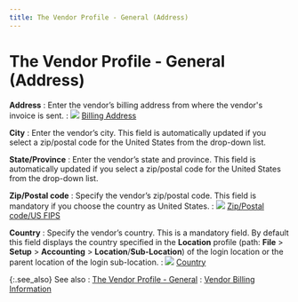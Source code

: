 ```yaml
---
title: The Vendor Profile - General (Address)
---
```


# The Vendor Profile - General (Address)


**Address**
: Enter the vendor’s billing address from where the  vendor's invoice is sent.
: ![]({{site.mv_baseurl}}/img/lens.gif) [Billing  Address]({{site.mv_baseurl}}/vendor-details/vendor-addresses/billing_address_address_content_vendors_content.html)


**City**
: Enter the vendor’s city. This field is automatically  updated if you select a zip/postal code for the United States from the  drop-down list.


**State/Province**
: Enter the vendor’s state and province. This field  is automatically updated if you select a zip/postal code for the United  States from the drop-down list.


**Zip/Postal code**
: Specify the vendor’s zip/postal code. This field  is mandatory if you choose the country as United States.
: ![]({{site.mv_baseurl}}/img/lens.gif) [Zip/Postal  code/US FIPS]({{site.mv_baseurl}}/vendor-details/vendor-billing-information/zip_postal_code_us_fips_vendor_billing_information.html)


**Country**
: Specify the vendor’s country. This is a mandatory  field. By default this field displays the country specified in the **Location** profile (path: **File**  > **Setup** > **Accounting**  > **Location**/**Sub-Location**)  of the login location or the parent location of the login sub-location.
: ![]({{site.mv_baseurl}}/img/lens.gif) [Country]({{site.mv_baseurl}}/vendor-details/vendor-billing-information/country_vendor_billing_information.html)


{:.see_also}
See also
: [The  Vendor Profile - General]({{site.mv_baseurl}}/creating/the-vendor-profile-general/the_vendor_profile_general_tab.html)
: [Vendor  Billing Information]({{site.mv_baseurl}}/vendor-details/vendor-billing-information/vendor_billing_information_vendors_content.html)
